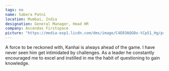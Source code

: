 ```yaml
---
tags: no
name: Sabera Patni
location: Mumbai, India
designation: General Manager, Head HR
company: Ascendas Firstspace
picture: "https://media-exp1.licdn.com/dms/image/C4E03AQG8o-tCpS1_Hg/profile-displayphoto-shrink_200_200/0?e=1599091200&v=beta&t=JH0JFQd3qxmCnskCqjgUvNgiOJ1IlXT8njFBmZvBsJc"
---
```

A force to be reckoned with, Kanhai is always ahead of the game. I have never seen him get intimidated by challenges. As a leader he constantly encouraged me to excel and instilled in me the habit of questioning to gain knowledge.